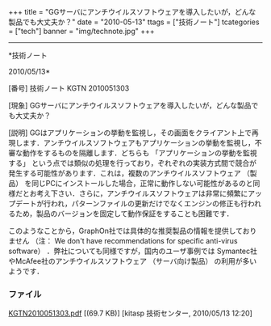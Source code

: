 ﻿+++
title = "GGサーバにアンチウイルスソフトウェアを導入したいが，どんな製品でも大丈夫か？"
date = "2010-05-13"
ttags = ["技術ノート"]
tcategories = ["tech"]
banner = "img/technote.jpg"
+++

-----------------------------------------------------------------------------------------------------------------------------

*技術ノート

2010/05/13*


[番号]
技術ノート KGTN 2010051303

[現象]
GGサーバにアンチウイルスソフトウェアを導入したいが，どんな製品でも大丈夫か？

[説明]
GGはアプリケーションの挙動を監視し，その画面をクライアント上で再現します．アンチウイルスソフトウェアもアプリケーションの挙動を監視し，不審な動作をするものを隔離します．どちらも
「アプリケーションの挙動を監視する」
という点では類似の処理を行っており，ぞれぞれの実装方式間で競合が発生する可能性があります．これは，複数のアンチウイルスソフトウェア
（製品）
を同じPCにインストールした場合，正常に動作しない可能性があるのと同様だとお考え下さい．さらに，アンチウイルスソフトウェアは非常に頻繁にアップデートが行われ，パターンファイルの更新だけでなくエンジンの修正も行われるため，製品のバージョンを固定して動作保証をすることも困難です．

このようなことから，GraphOn社では具体的な推奨製品の情報を提供しておりません
（注： We don't have recommendations for specific anti-virus software）
．弊社についても同様ですが，国内のユーザ事例では
Symantec社やMcAfee社のアンチウイルスソフトウェア （サーバ向け製品）
の利用が多いようです．


### ファイル

 
 


[KGTN2010051303.pdf](http://techreport.kitasp.net/attachments/download/168/KGTN2010051303.pdf)
 [(69.7 KB)] [kitasp 技術センター, 2010/05/13
12:20]


 


 

